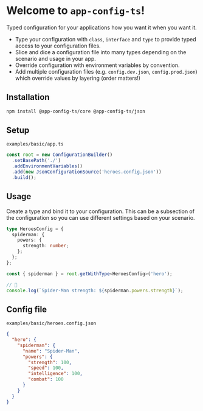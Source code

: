 # Welcome to `app-config-ts`!

Typed configuration for your applications how you want it when you want it.

- Type your configuration with `class`, `interface` and `type` to provide typed access to your configuration files.
- Slice and dice a configuration file into many types depending on the scenario and usage in your app.
- Override configuration with environment variables by convention.
- Add multiple configuration files (e.g. `config.dev.json`, `config.prod.json`) which override values by layering (order matters!)

## Installation

```bash
npm install @app-config-ts/core @app-config-ts/json
```

## Setup

`examples/basic/app.ts`

```ts
const root = new ConfigurationBuilder()
  .setBasePath('./')
  .addEnvironmentVariables()
  .add(new JsonConfigurationSource('heroes.config.json'))
  .build();
```

## Usage

Create a type and bind it to your configuration. This can be a subsection of the configuration so you can use different settings based on your scenario.

```ts
type HeroesConfig = {
  spiderman: {
    powers: {
      strength: number;
    };
  };
};
```

```ts
const { spiderman } = root.getWithType<HeroesConfig>('hero');

// 🤩
console.log(`Spider-Man strength: ${spiderman.powers.strength}`);
```

## Config file

`examples/basic/heroes.config.json`

```json
{
  "hero": {
    "spiderman": {
      "name": "Spider-Man",
      "powers": {
        "strength": 100,
        "speed": 100,
        "intelligence": 100,
        "combat": 100
      }
    }
  }
}
```

